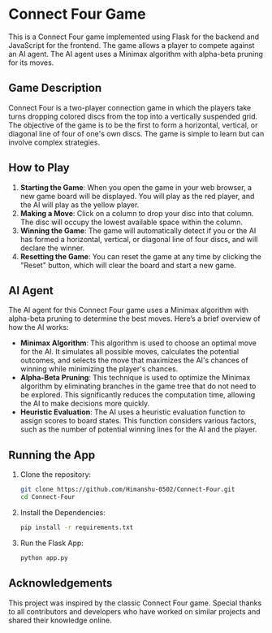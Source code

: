 # Connect Four Game

This is a Connect Four game implemented using Flask for the backend and JavaScript for the frontend. The game allows a player to compete against an AI agent. The AI agent uses a Minimax algorithm with alpha-beta pruning for its moves.

## Game Description

Connect Four is a two-player connection game in which the players take turns dropping colored discs from the top into a vertically suspended grid. The objective of the game is to be the first to form a horizontal, vertical, or diagonal line of four of one's own discs. The game is simple to learn but can involve complex strategies.

## How to Play

1. **Starting the Game**: When you open the game in your web browser, a new game board will be displayed. You will play as the red player, and the AI will play as the yellow player.
2. **Making a Move**: Click on a column to drop your disc into that column. The disc will occupy the lowest available space within the column.
3. **Winning the Game**: The game will automatically detect if you or the AI has formed a horizontal, vertical, or diagonal line of four discs, and will declare the winner.
4. **Resetting the Game**: You can reset the game at any time by clicking the "Reset" button, which will clear the board and start a new game.

## AI Agent

The AI agent for this Connect Four game uses a Minimax algorithm with alpha-beta pruning to determine the best moves. Here’s a brief overview of how the AI works:

- **Minimax Algorithm**: This algorithm is used to choose an optimal move for the AI. It simulates all possible moves, calculates the potential outcomes, and selects the move that maximizes the AI's chances of winning while minimizing the player's chances.
- **Alpha-Beta Pruning**: This technique is used to optimize the Minimax algorithm by eliminating branches in the game tree that do not need to be explored. This significantly reduces the computation time, allowing the AI to make decisions more quickly.
- **Heuristic Evaluation**: The AI uses a heuristic evaluation function to assign scores to board states. This function considers various factors, such as the number of potential winning lines for the AI and the player.

## Running the App

1. Clone the repository:

    ```sh
    git clone https://github.com/Himanshu-0502/Connect-Four.git
    cd Connect-Four
    ```

2. Install the Dependencies:
    ```sh
    pip install -r requirements.txt
    ```

3. Run the Flask App:
    ```sh
    python app.py
    ```

## Acknowledgements

This project was inspired by the classic Connect Four game. Special thanks to all contributors and developers who have worked on similar projects and shared their knowledge online.
